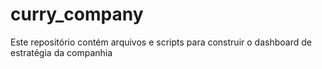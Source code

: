 # curry_company
Este repositório contém arquivos e scripts para construir o dashboard de estratégia da companhia
